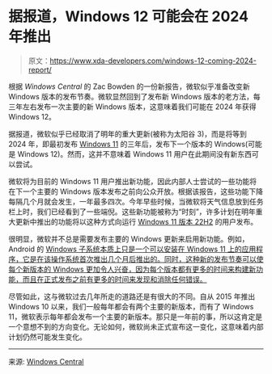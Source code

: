 # 据报道，Windows 12 可能会在 2024 年推出

> 原文：<https://www.xda-developers.com/windows-12-coming-2024-report/>

根据 *Windows Central* 的 Zac Bowden 的一份新报告，微软似乎准备改变新 Windows 版本的发布节奏。微软显然回到了发布新 Windows 版本的老方法，每三年左右发布一次主要的新 Windows 版本，这意味着我们可能在 2024 年获得 Windows 12。

据报道，微软似乎已经取消了明年的重大更新(被称为太阳谷 3)，而是将等到 2024 年，即最初发布 [Windows 11](https://www.xda-developers.com/windows-11/) 的三年后，发布下一个版本的 Windows(可能是 Windows 12)。然而，这并不意味着 Windows 11 用户在此期间没有新东西可以尝试。

微软将为目前的 Windows 11 用户推出新功能，因此内部人士尝试的一些功能将在下一个主要的 Windows 版本发布之前向公众开放。根据该报告，这些功能下降每隔几个月就会发生，一年最多四次。今年早些时候，当微软将天气信息放到任务栏上时，我们已经看到了一些端倪。这些新功能被称为“时刻”，许多计划在明年重大更新中推出的功能将以这种方式向运行 [Windows 11 版本 22H2](https://www.xda-developers.com/windows-11-22h2/) 的用户发布。

很明显，微软并不总是需要发布主要的 Windows 更新来启用新功能。例如，Android 的 [Windows 子系统本质上只是一个可以安装在 Windows 11 上的应用程序，它是在该操作系统首次推出几个月后推出的。同时，这种新的发布节奏可以使每个新版本的 Windows 更加令人兴奋，因为每个版本都有更多的时间来构建新功能，而且在正式发布之前有更多的时间来发现和消除任何错误。](https://www.xda-developers.com/android-apps-are-coming-to-windows-11-today-with-over-a-thousand-apps/)

尽管如此，这与微软过去几年所走的道路还是有很大的不同。自从 2015 年推出 Windows 10 以来，我们一般每年都会有两个主要的新版本，而有了 Windows 11，微软表示每年都会发布一个主要的新版本。那只是一年前的事，所以这肯定是一个意想不到的方向变化。无论如何，微软尚未正式宣布这一变化，这意味着内部计划仍然可能发生变化。

* * *

来源: [Windows Central](https://www.windowscentral.com/software-apps/windows-11/microsoft-moves-to-new-windows-development-cycle-with-major-release-every-three-years-feature-drops-in-between)